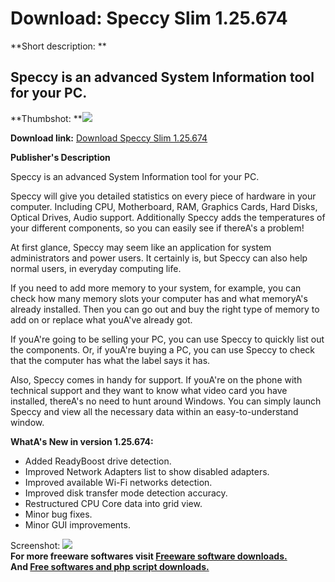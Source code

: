 # Download: Speccy Slim 1.25.674

**Short description: **

## Speccy is an advanced System Information tool for your PC.

  
**Thumbshot: **![](http://www.freewarefiles.com/screenshot/speccy_md.jpg)   
  
**Download link:** [Download Speccy Slim 1.25.674](http://freesoftwares.boysofts.com/Speccy_program_53108.html)  
  

**Publisher's Description**  
  

Speccy is an advanced System Information tool for your PC.

Speccy will give you detailed statistics on every piece of hardware in your
computer. Including CPU, Motherboard, RAM, Graphics Cards, Hard Disks, Optical
Drives, Audio support. Additionally Speccy adds the temperatures of your
different components, so you can easily see if thereA's a problem!

At first glance, Speccy may seem like an application for system administrators
and power users. It certainly is, but Speccy can also help normal users, in
everyday computing life.

If you need to add more memory to your system, for example, you can check how
many memory slots your computer has and what memoryA's already installed. Then
you can go out and buy the right type of memory to add on or replace what
youA've already got.

If youA're going to be selling your PC, you can use Speccy to quickly list out
the components. Or, if youA're buying a PC, you can use Speccy to check that
the computer has what the label says it has.

Also, Speccy comes in handy for support. If youA're on the phone with
technical support and they want to know what video card you have installed,
thereA's no need to hunt around Windows. You can simply launch Speccy and view
all the necessary data within an easy-to-understand window.

**WhatA's New in version 1.25.674:**

  * Added ReadyBoost drive detection. 
  * Improved Network Adapters list to show disabled adapters. 
  * Improved available Wi-Fi networks detection. 
  * Improved disk transfer mode detection accuracy. 
  * Restructured CPU Core data into grid view. 
  * Minor bug fixes. 
  * Minor GUI improvements. 

  
  
Screenshot: ![](http://www.freewarefiles.com/screenshot/speccy.jpg)  
**For more freeware softwares visit [Freeware software downloads.](http://freesoftwares.boysofts.com/)**   
**And [Free softwares and php script downloads.](http://www.boysofts.com/)**

